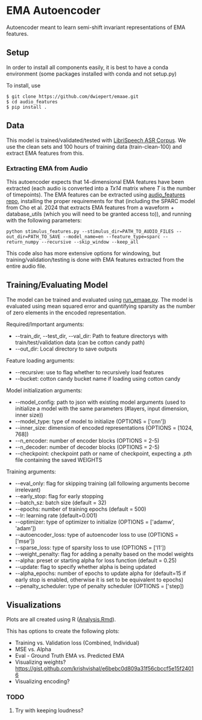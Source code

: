# EMA Autoencoder 
Autoencoder meant to learn semi-shift invariant representations of EMA features. 

## Setup
In order to install all components easily, it is best to have a conda environment (some packages installed with conda and not setup.py)

To install, use

```
$ git clone https://github.com/dwiepert/emaae.git
$ cd audio_features
$ pip install . 
```

## Data
This model is trained/validated/tested with [LibriSpeech ASR Corpus](https://www.openslr.org/12). We use the clean sets and 100 hours of training data (train-clean-100) and extract EMA features from this. 

### Extracting EMA from Audio
This autoencoder expects that 14-dimensional EMA features have been extracted (each audio is converted into a *Tx14* matrix where *T* is the number of timepoints). The EMA features can be extracted using [audio_features repo](https://github.com/dwiepert/audio_features.git), installing the proper requirements for that (including the SPARC model from Cho et al. 2024 that extracts EMA features from a waveform + database_utils (which you will need to be granted access to)), and running with the following parameters:

```
python stimulus_features.py --stimulus_dir=PATH_TO_AUDIO_FILES --out_dir=PATH_TO_SAVE --model_name=en --feature_type=sparc --return_numpy --recursive --skip_window --keep_all
```

This code also has more extensive options for windowing, but training/validation/testing is done with EMA features extracted from the entire audio file. 

## Training/Evaluating Model
The model can be trained and evaluated using [run_emaae.py](https://github.com/dwiepert/emaae/main/tree/run_emaae.py). The model is evaluated using mean squared error and quantifying sparsity as the number of zero elements in the encoded representation. 

Required/Important arguments:
* --train_dir, --test_dir, --val_dir: Path to feature directorys with train/test/validation data (can be cotton candy path)
* --out_dir: Local directory to save outputs

Feature loading arguments:
* --recursive: use to flag whether to recursively load features
* --bucket: cotton candy bucket name if loading using cotton candy

Model initialization arguments:
* --model_config: path to json with existing model arguments (used to initialize a model with the same parameters (#layers, input dimension, inner size))
* --model_type: type of model to initialize (OPTIONS = ['cnn'])
* --inner_size: dimension of encoded representations (OPTIONS = [1024, 768])
* --n_encoder: number of encoder blocks (OPTIONS = 2-5)
* --n_decoder: number of decoder blocks (OPTIONS = 2-5)
* --checkpoint: checkpoint path or name of checkpoint, expecting a .pth file containing the saved WEIGHTS

Training arguments:
* --eval_only: flag for skipping training (all following arguments become irrelevant)
* --early_stop: flag for early stopping
* --batch_sz: batch size (default = 32)
* --epochs: number of training epochs (default = 500)
* --lr: learning rate (default=0.001)
* --optimizer: type of optimizer to initialize (OPTIONS = ['adamw', 'adam'])
* --autoencoder_loss: type of autoencoder loss to use (OPTIONS = ['mse'])
* --sparse_loss: type of sparsity loss to use (OPTIONS = ['l1'])
* --weight_penalty: flag for adding a penalty based on the model weights
* --alpha: preset or starting alpha for loss function (default = 0.25)
* --update: flag to specify whether alpha is being updated 
* --alpha_epochs: number of epochs to update alpha for (default=15 if early stop is enabled, otherwise it is set to be equivalent to epochs)
* --penalty_scheduler: type of penalty scheduler (OPTIONS = ['step])

## Visualizations
Plots are all created using R ([Analysis.Rmd](https://github.com/dwiepert/emaae/main/tree/Analysis.Rmd)).

This has options to create the following plots:
* Training vs. Validation loss (Combined, Individual)
* MSE vs. Alpha
* Eval - Ground Truth EMA vs. Predicted EMA 
* Visualizing weights? https://gist.github.com/krishvishal/e6bebc0d809a31f56cbccf5e15f24016
* Visualizing encoding?

### TODO
1. Try with keeping loudness?